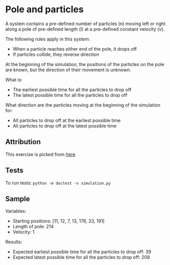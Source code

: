# Pole and particles
A system contains a pre-defined number of particles (n) moving left or right along a pole of
pre-defined length (l) at a pre-defined constant velocity (v).

The following rules apply in this system:
- When a particle reaches either end of the pole, it drops off
- If particles collide, they reverse direction

At the beginning of the simulation, the positions of the particles on the pole are known, but the
direction of their movement is unknown.

What is:
- The earliest possible time for all the particles to drop off
- The latest possible time for all the particles to drop off

What direction are the particles moving at the beginning of the simulation for:
- All particles to drop off at the earliest possible time
- All particles to drop off at the latest possible time

## Attribution
 This exercise is picked from [here](https://github.com/MarvinKweyu/TheAlgorithmCore/blob/main/PythonPrograms/motion.py)

## Tests
To run tests: `python -m doctest -v simulation.py`

## Sample
Variables:
- Starting positions: [11, 12, 7, 13, 176, 23, 191]
- Length of pole: 214
- Velocity: 1

Results:
- Expected earliest possible time for all the particles to drop off: 39
- Expected latest possible time for all the particles to drop off: 208
